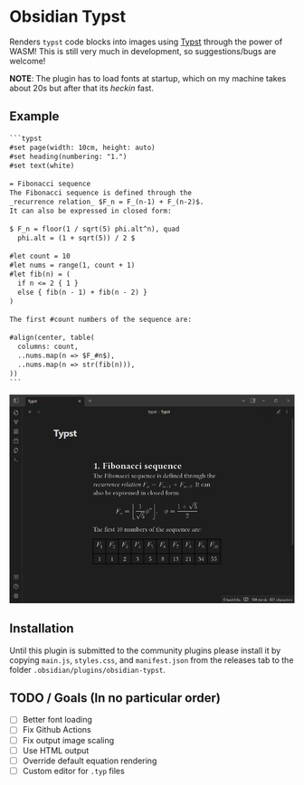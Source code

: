 # Obsidian Typst

Renders `typst` code blocks into images using [Typst](https://github.com/typst/typst) through the power of WASM! This is still very much in development, so suggestions/bugs are welcome!

**NOTE**: The plugin has to load fonts at startup, which on my machine takes about 20s but after that its *heckin* fast.
## Example

```
```typst
#set page(width: 10cm, height: auto)
#set heading(numbering: "1.")
#set text(white)

= Fibonacci sequence
The Fibonacci sequence is defined through the
_recurrence relation_ $F_n = F_(n-1) + F_(n-2)$.
It can also be expressed in closed form:

$ F_n = floor(1 / sqrt(5) phi.alt^n), quad
  phi.alt = (1 + sqrt(5)) / 2 $

#let count = 10
#let nums = range(1, count + 1)
#let fib(n) = (
  if n <= 2 { 1 }
  else { fib(n - 1) + fib(n - 2) }
)

The first #count numbers of the sequence are:

#align(center, table(
  columns: count,
  ..nums.map(n => $F_#n$),
  ..nums.map(n => str(fib(n))),
))
```​
```

<img src="assets/example.png">

## Installation
Until this plugin is submitted to the community plugins please install it by copying `main.js`, `styles.css`, and `manifest.json` from the releases tab to the folder `.obsidian/plugins/obsidian-typst`.

## TODO / Goals (In no particular order)
- [ ] Better font loading
- [ ] Fix Github Actions
- [ ] Fix output image scaling
- [ ] Use HTML output
- [ ] Override default equation rendering
- [ ] Custom editor for `.typ` files
